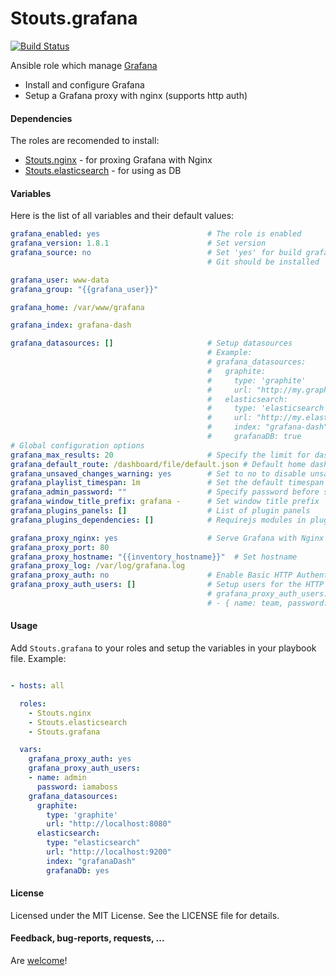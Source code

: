 Stouts.grafana
==============

[![Build Status](https://travis-ci.org/Stouts/Stouts.grafana.png)](https://travis-ci.org/Stouts/Stouts.grafana)

Ansible role which manage [Grafana](http://http://grafana.org/)

* Install and configure Grafana
* Setup a Grafana proxy with nginx (supports http auth)

#### Dependencies

The roles are recomended to install:

* [Stouts.nginx](https://github.com/Stouts/Stouts.nginx) - for proxing Grafana with Nginx
* [Stouts.elasticsearch](https://github.com/Stouts/Stouts.elasticsearch) - for using as DB


#### Variables

Here is the list of all variables and their default values:

```yaml
grafana_enabled: yes                        # The role is enabled
grafana_version: 1.8.1                      # Set version
grafana_source: no                          # Set 'yes' for build grafana from source
                                            # Git should be installed

grafana_user: www-data
grafana_group: "{{grafana_user}}"

grafana_home: /var/www/grafana

grafana_index: grafana-dash

grafana_datasources: []                     # Setup datasources
                                            # Example:
                                            # grafana_datasources:
                                            #   graphite:
                                            #     type: 'graphite'
                                            #     url: "http://my.graphite.server.com:8080"
                                            #   elasticsearch:
                                            #     type: 'elasticsearch'
                                            #     url: "http://my.elastic.server.com:9200"
                                            #     index: "grafana-dash"
                                            #     grafanaDB: true
# Global configuration options
grafana_max_results: 20                     # Specify the limit for dashboard search results
grafana_default_route: /dashboard/file/default.json # Default home dashboard
grafana_unsaved_changes_warning: yes        # Set to no to disable unsaved changes warning
grafana_playlist_timespan: 1m               # Set the default timespan for the playlist feature
grafana_admin_password: ""                  # Specify password before saving (this password is not security)
grafana_window_title_prefix: grafana -      # Set window title prefix
grafana_plugins_panels: []                  # List of plugin panels
grafana_plugins_dependencies: []            # Requirejs modules in plugins folder that should be loaded

grafana_proxy_nginx: yes                    # Serve Grafana with Nginx
grafana_proxy_port: 80
grafana_proxy_hostname: "{{inventory_hostname}}"  # Set hostname
grafana_proxy_log: /var/log/grafana.log
grafana_proxy_auth: no                      # Enable Basic HTTP Authentication
grafana_proxy_auth_users: []                # Setup users for the HTTP Auth
                                            # grafana_proxy_auth_users:
                                            # - { name: team, password: secret }
```

#### Usage

Add `Stouts.grafana` to your roles and setup the variables in your playbook file.
Example:

```yaml

- hosts: all

  roles:
    - Stouts.nginx
    - Stouts.elasticsearch
    - Stouts.grafana

  vars:
    grafana_proxy_auth: yes
    grafana_proxy_auth_users:
    - name: admin
      password: iamaboss
    grafana_datasources:
      graphite:
        type: 'graphite'
        url: "http://localhost:8080"
      elasticsearch:
        type: "elasticsearch"
        url: "http://localhost:9200"
        index: "grafanaDash"
        grafanaDb: yes
```

#### License

Licensed under the MIT License. See the LICENSE file for details.

#### Feedback, bug-reports, requests, ...

Are [welcome](https://github.com/Stouts/Stouts.grafana/issues)!

